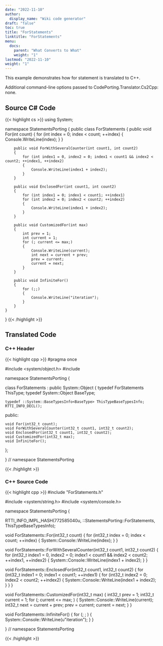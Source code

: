 ```yaml
---
date: "2022-11-10"
author:
  display_name: "Wiki code generator"
draft: "false"
toc: true
title: "ForStatements"
linktitle: "ForStatements"
menu:
  docs:
    parent: "What Converts to What"
    weight: "1"
lastmod: "2022-11-10"
weight: "1"
---
```


This example demonstrates how for statement is translated to C++.

Additional command-line options passed to CodePorting.Translator.Cs2Cpp: none.

## Source C# Code ##

{{< highlight cs >}}
using System;

namespace StatementsPorting
{
    public class ForStatements
    {
        public void For(int count)
        {
            for (int index = 0; index < count; ++index)
            {
                Console.WriteLine(index);
            }
        }

        public void ForWithSeveralCounter(int count1, int count2)
        {
            for (int index1 = 0, index2 = 0; index1 < count1 && index2 < count2; ++index1, ++index2)
            {
                Console.WriteLine(index1 + index2);
            }
        }

        public void EnclosedFor(int count1, int count2)
        {
            for (int index1 = 0; index1 < count1; ++index1)
            for (int index2 = 0; index2 < count2; ++index2)
            {
                Console.WriteLine(index1 + index2);
            }
        }

        public void CustomizedFor(int max)
        {
            int prev = 1;
            int current = 1;
            for (; current <= max;)
            {
                Console.WriteLine(current);
                int next = current + prev;
                prev = current;
                current = next;
            }
        }

        public void InfiniteFor()
        {
            for (;;)
            {
                Console.WriteLine("iteration");
            }
        }
    }
}
{{< /highlight >}}

## Translated Code ##

### C++ Header ###

{{< highlight cpp >}}
#pragma once

#include <system/object.h>
#include <cstdint>

namespace StatementsPorting {

class ForStatements : public System::Object
{
    typedef ForStatements ThisType;
    typedef System::Object BaseType;
    
    typedef ::System::BaseTypesInfo<BaseType> ThisTypeBaseTypesInfo;
    RTTI_INFO_DECL();
    
public:

    void For(int32_t count);
    void ForWithSeveralCounter(int32_t count1, int32_t count2);
    void EnclosedFor(int32_t count1, int32_t count2);
    void CustomizedFor(int32_t max);
    void InfiniteFor();
    
};

} // namespace StatementsPorting



{{< /highlight >}}

### C++ Source Code ###

{{< highlight cpp >}}
#include "ForStatements.h"

#include <system/string.h>
#include <system/console.h>

namespace StatementsPorting {

RTTI_INFO_IMPL_HASH(772585040u, ::StatementsPorting::ForStatements, ThisTypeBaseTypesInfo);

void ForStatements::For(int32_t count)
{
    for (int32_t index = 0; index < count; ++index)
    {
        System::Console::WriteLine(index);
    }
}

void ForStatements::ForWithSeveralCounter(int32_t count1, int32_t count2)
{
    for (int32_t index1 = 0, index2 = 0; index1 < count1 && index2 < count2; ++index1, ++index2)
    {
        System::Console::WriteLine(index1 + index2);
    }
}

void ForStatements::EnclosedFor(int32_t count1, int32_t count2)
{
    for (int32_t index1 = 0; index1 < count1; ++index1)
    {
        for (int32_t index2 = 0; index2 < count2; ++index2)
        {
            System::Console::WriteLine(index1 + index2);
        }
    }
}

void ForStatements::CustomizedFor(int32_t max)
{
    int32_t prev = 1;
    int32_t current = 1;
    for (; current <= max; )
    {
        System::Console::WriteLine(current);
        int32_t next = current + prev;
        prev = current;
        current = next;
    }
}

void ForStatements::InfiniteFor()
{
    for (; ; )
    {
        System::Console::WriteLine(u"iteration");
    }
}

} // namespace StatementsPorting

{{< /highlight >}}
